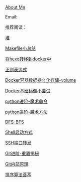 
[About Me]()

Email: 


推荐阅读：

[堆](docs/_posts/堆)

[Makefile小总结](docs/_posts/Makefile小总结)

[将hexo转移到docker中](docs/_posts/将hexo转移到docker中)

[正则表达式](docs/_posts/正则表达式)

[Docker容器数据持久化存储-volume](docs/_posts/Docker容器数据持久化存储-volume)

[Docker基础镜像小尝试](docs/_posts/Docker基础镜像小尝试)

[python进阶-魔术命令](docs/_posts/python进阶-魔术命令)

[python进阶-魔术方法](docs/_posts/python进阶-魔术方法)

[DFS-BFS](docs/_posts/DFS-BFS)

[Shell启动方式](docs/_posts/Shell启动方式)

[SSH端口转发](docs/_posts/SSH端口转发)

[Git进阶-重置揭秘](docs/_posts/Git进阶-重置揭秘)

[Git内部原理](docs/_posts/Git内部原理)

[排序算法荟萃](docs/_posts/排序算法荟萃)


